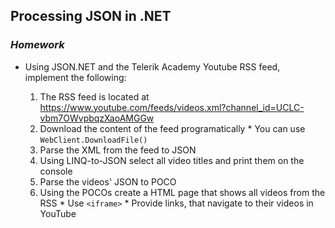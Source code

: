 ## Processing JSON in .NET
### _Homework_

*   Using JSON.NET and the Telerik Academy Youtube RSS feed, implement the following:

    1.    The RSS feed is located at https://www.youtube.com/feeds/videos.xml?channel_id=UCLC-vbm7OWvpbqzXaoAMGGw
    2.    Download the content of the feed programatically
        *   You can use `WebClient.DownloadFile()`
    3.    Parse the XML from the feed to JSON
    4.    Using LINQ-to-JSON select all video titles and print them on the console
    5.    Parse the videos' JSON to POCO
    6.    Using the POCOs create a HTML page that shows all videos from the RSS
        *   Use `<iframe>`
        *   Provide links, that navigate to their videos in YouTube 